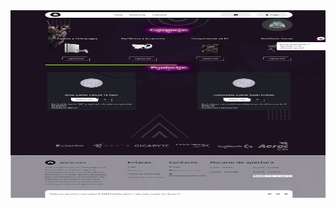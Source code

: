 <img src="https://github.com/lozadandres/Tienda-epicPlay-store-V4--frontend/blob/main/public/Captura%202.jpeg" width="100%" height="300" alt="App"/>

